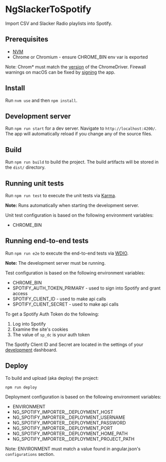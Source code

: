 # NgSlackerToSpotify

Import CSV and Slacker Radio playlists into Spotify.

## Prerequisites

* [NVM](https://github.com/nvm-sh/nvm#installing-and-updating) 
* Chrome or Chromium - ensure CHROME_BIN env var is exported

Note: Chrom* must match the [version](https://www.chromium.org/getting-involved/download-chromium) of the ChromeDriver. Firewall warnings on macOS can be fixed by [signing](https://github.com/puppeteer/puppeteer/issues/4752#issuecomment-586599843) the app.

## Install

Run `nvm use` and then `npm install`.

## Development server

Run `npm run start` for a dev server. Navigate to `http://localhost:4200/`. The app will automatically reload if you change any of the source files.

## Build

Run `npm run build` to build the project. The build artifacts will be stored in the `dist/` directory.

## Running unit tests

Run `npm run test` to execute the unit tests via [Karma](https://karma-runner.github.io).

**Note:** Runs automatically when starting the development server.

Unit test configuration is based on the following environment variables:

* CHROME_BIN

## Running end-to-end tests

Run `npm run e2e` to execute the end-to-end tests via [WDIO](http://webdriver.io).

**Note:** The development server must be running.

Test configuration is based on the following environment variables:

* CHROME_BIN
* SPOTIFY_AUTH_TOKEN_PRIMARY - used to sign into Spotify and grant access
* SPOTIFY_CLIENT_ID - used to make api calls
* SPOTIFY_CLIENT_SECRET - used to make api calls

To get a Spotify Auth Token do the following:

1. Log into Spotify
1. Examine the site's cookies
1. The value of `sp_dc` is your auth token

The Spotify Client ID and Secret are located in the settings of your [development](https://developer.spotify.com/) dashboard.

## Deploy

To build and upload (aka deploy) the project:

```shell
npm run deploy
```

Deployment configuration is based on the following environment variables:

* ENVIRONMENT
* NG_SPOTIFY_IMPORTER__DEPLOYMENT_HOST
* NG_SPOTIFY_IMPORTER__DEPLOYMENT_USERNAME
* NG_SPOTIFY_IMPORTER__DEPLOYMENT_PASSWORD
* NG_SPOTIFY_IMPORTER__DEPLOYMENT_PORT
* NG_SPOTIFY_IMPORTER__DEPLOYMENT_HOME_PATH
* NG_SPOTIFY_IMPORTER__DEPLOYMENT_PROJECT_PATH

Note: ENVIRONMENT must match a value found in angular.json's `configurations` section. 
